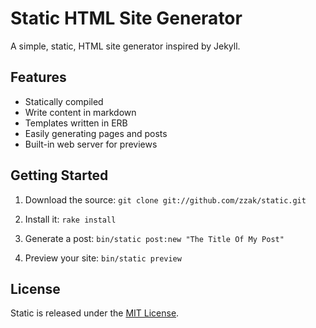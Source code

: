 # Static HTML Site Generator

A simple, static, HTML site generator inspired by Jekyll.

## Features

* Statically compiled
* Write content in markdown
* Templates written in ERB
* Easily generating pages and posts
* Built-in web server for previews

## Getting Started

1. Download the source: `git clone git://github.com/zzak/static.git`

2. Install it: `rake install`

3. Generate a post: `bin/static post:new "The Title Of My Post"`

4. Preview your site: `bin/static preview`

## License

Static is released under the [MIT License](http://www.opensource.org/licenses/MIT).
